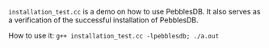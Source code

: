 `installation_test.cc` is a demo on how to use PebblesDB. It also serves as a verification of the successful installation
of PebblesDB.

How to use it: `g++ installation_test.cc -lpebblesdb; ./a.out`